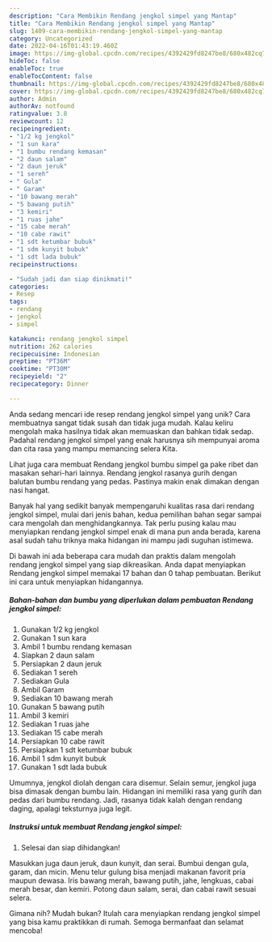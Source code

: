```yaml
---
description: "Cara Membikin Rendang jengkol simpel yang Mantap"
title: "Cara Membikin Rendang jengkol simpel yang Mantap"
slug: 1409-cara-membikin-rendang-jengkol-simpel-yang-mantap
category: Uncategorized
date: 2022-04-16T01:43:19.460Z
image: https://img-global.cpcdn.com/recipes/4392429fd8247be8/680x482cq70/rendang-jengkol-simpel-foto-resep-utama.jpg
hideToc: false
enableToc: true
enableTocContent: false
thumbnail: https://img-global.cpcdn.com/recipes/4392429fd8247be8/680x482cq70/rendang-jengkol-simpel-foto-resep-utama.jpg
cover: https://img-global.cpcdn.com/recipes/4392429fd8247be8/680x482cq70/rendang-jengkol-simpel-foto-resep-utama.jpg
author: Admin
authorAv: notfound
ratingvalue: 3.8
reviewcount: 12
recipeingredient:
- "1/2 kg jengkol"
- "1 sun kara"
- "1 bumbu rendang kemasan"
- "2 daun salam"
- "2 daun jeruk"
- "1 sereh"
- " Gula"
- " Garam"
- "10 bawang merah"
- "5 bawang putih"
- "3 kemiri"
- "1 ruas jahe"
- "15 cabe merah"
- "10 cabe rawit"
- "1 sdt ketumbar bubuk"
- "1 sdm kunyit bubuk"
- "1 sdt lada bubuk"
recipeinstructions:

- "Sudah jadi dan siap dinikmati!"
categories:
- Resep
tags:
- rendang
- jengkol
- simpel

katakunci: rendang jengkol simpel 
nutrition: 262 calories
recipecuisine: Indonesian
preptime: "PT36M"
cooktime: "PT30M"
recipeyield: "2"
recipecategory: Dinner

---
```





Anda sedang mencari ide resep rendang jengkol simpel yang unik? Cara membuatnya sangat tidak susah dan tidak juga mudah. Kalau keliru mengolah maka hasilnya tidak akan memuaskan dan bahkan tidak sedap. Padahal rendang jengkol simpel yang enak harusnya sih mempunyai aroma dan cita rasa yang mampu memancing selera Kita.





Lihat juga cara membuat Rendang jengkol bumbu simpel ga pake ribet dan masakan sehari-hari lainnya. Rendang jengkol rasanya gurih dengan balutan bumbu rendang yang pedas. Pastinya makin enak dimakan dengan nasi hangat.

Banyak hal yang sedikit banyak mempengaruhi kualitas rasa dari rendang jengkol simpel, mulai dari jenis bahan, kedua pemilihan bahan segar sampai cara mengolah dan menghidangkannya. Tak perlu pusing kalau mau menyiapkan rendang jengkol simpel enak di mana pun anda berada, karena asal sudah tahu triknya maka hidangan ini mampu jadi suguhan istimewa.






Di bawah ini ada beberapa cara mudah dan praktis dalam mengolah rendang jengkol simpel yang siap dikreasikan. Anda dapat menyiapkan Rendang jengkol simpel memakai 17 bahan dan 0 tahap pembuatan. Berikut ini cara untuk menyiapkan hidangannya.

<!--inarticleads1-->

##### Bahan-bahan dan bumbu yang diperlukan dalam pembuatan Rendang jengkol simpel:

1. Gunakan 1/2 kg jengkol
1. Gunakan 1 sun kara
1. Ambil 1 bumbu rendang kemasan
1. Siapkan 2 daun salam
1. Persiapkan 2 daun jeruk
1. Sediakan 1 sereh
1. Sediakan  Gula
1. Ambil  Garam
1. Sediakan 10 bawang merah
1. Gunakan 5 bawang putih
1. Ambil 3 kemiri
1. Sediakan 1 ruas jahe
1. Sediakan 15 cabe merah
1. Persiapkan 10 cabe rawit
1. Persiapkan 1 sdt ketumbar bubuk
1. Ambil 1 sdm kunyit bubuk
1. Gunakan 1 sdt lada bubuk


Umumnya, jengkol diolah dengan cara disemur. Selain semur, jengkol juga bisa dimasak dengan bumbu lain. Hidangan ini memiliki rasa yang gurih dan pedas dari bumbu rendang. Jadi, rasanya tidak kalah dengan rendang daging, apalagi teksturnya juga legit. 

<!--inarticleads2-->

##### Instruksi untuk membuat Rendang jengkol simpel:


1. Selesai dan siap dihidangkan!

Masukkan juga daun jeruk, daun kunyit, dan serai. Bumbui dengan gula, garam, dan micin. Menu telur gulung bisa menjadi makanan favorit pria maupun dewasa. Iris bawang merah, bawang putih, jahe, lengkuas, cabai merah besar, dan kemiri. Potong daun salam, serai, dan cabai rawit sesuai selera. 

Gimana nih? Mudah bukan? Itulah cara menyiapkan rendang jengkol simpel yang bisa kamu praktikkan di rumah. Semoga bermanfaat dan selamat mencoba!
